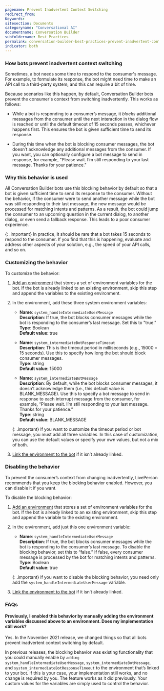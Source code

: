 ```yaml
---
pagename: Prevent Inadvertent Context Switching
redirect_from:
Keywords:
sitesection: Documents
categoryname: "Conversational AI"
documentname: Conversation Builder
subfoldername: Best Practices
permalink: conversation-builder-best-practices-prevent-inadvertent-context-switching.html
indicator: both
---
```


### How bots prevent inadvertent context switching

Sometimes, a bot needs some time to respond to the consumer's message. For example, to formulate its response, the bot might need time to make an API call to a third-party system, and this can require a bit of time.

Because scenarios like this happen, by default, Conversation Builder bots prevent the consumer's context from switching inadvertently. This works as follows:

* While a bot is responding to a consumer’s message, it *blocks* additional messages from the consumer until the next interaction in the dialog flow is reached or until the default timeout of 15 seconds passes, whichever happens first. This ensures the bot is given sufficient time to send its response.

* During this time when the bot is blocking consumer messages, the bot doesn’t acknowledge any additional messages from the consumer. If you want, you can optionally configure a bot message to send in response, for example, "Please wait. I’m still responding to your last message. Thanks for your patience."

### Why this behavior is used

All Conversation Builder bots use this blocking behavior by default so that a bot is given sufficient time to send its response to the consumer. Without the behavior, if the consumer were to send another message while the bot was still responding to their last message, the new message would be processed for matching intents and patterns. As a result, the bot could jump the consumer to an upcoming question in the current dialog, to another dialog, or even send a fallback response. This leads to a poor consumer experience.

{: .important}
In practice, it should be rare that a bot takes 15 seconds to respond to the consumer. If you find that this is happening, evaluate and address other aspects of your solution, e.g., the speed of your API calls, and so on.

### Customizing the behavior

To customize the behavior:

1. [Add an environment](conversation-builder-environment-variables.html#add-environment-variables) that stores a set of environment variables for the bot. If the bot is already linked to an existing environment, skip this step and append the variables to the existing environment.
2. In the environment, add these three system environment variables:

    * **Name**: `system_handleIntermediateUserMessage`<br>
    **Description**: If true, the bot blocks consumer messages while the bot is responding to the consumer’s last message. Set this to "true."<br>
    **Type**: Boolean<br>
    **Default value**: true

    * **Name**: `system_intermediateBotResponseTimeout`<br>
    **Description**: This is the timeout period in milliseconds (e.g., 15000 = 15 seconds). Use this to specify how long the bot should block consumer messages.<br>
    **Type**: string<br>
    **Default value**: 15000

    * **Name**: `system_intermediateBotMessage`<br>
    **Description**: By default, while the bot blocks consumer messages, it doesn’t acknowledge  them (i.e., this default value is BLANK_MESSAGE). Use this to specify a bot message to send in response to each interrupt message from the consumer, for example, “Please wait. I’m still responding to your last message. Thanks for your patience.”<br>
    **Type**: string<br>
    **Default value**: BLANK_MESSAGE

    {: .important}
    If you want to customize the timeout period or bot message, you must add all three variables. In this case of customization, you can use the default values or specify your own values, but not a mix of both.

3. [Link the environment to the bot](conversation-builder-environment-variables.html#link-environment-variables-to-a-bot) if it isn’t already linked.

### Disabling the behavior

To prevent the consumer’s context from changing inadvertently, LivePerson recommends that you keep the blocking behavior enabled. However, you can disable it if you want.

To disable the blocking behavior:

1. [Add an environment](conversation-builder-environment-variables.html#add-environment-variables) that stores a set of environment variables for the bot. If the bot is already linked to an existing environment, skip this step and append the variable to the existing environment.
2. In the environment, add just this one environment variable:

    * **Name**: `system_handleIntermediateUserMessage`<br>
    **Description**: If true, the bot blocks consumer messages while the bot is responding to the consumer’s last message. To disable the blocking behavior, set this to “false.”  If false, every consumer message is processed by the bot for matching intents and patterns.<br>
    **Type**: Boolean<br>
    **Default value**: true

    {: .important}
    If you want to disable the blocking behavior, you need only add the `system_handleIntermediateUserMessage` variable.

3. [Link the environment to the bot](conversation-builder-environment-variables.html#link-environment-variables-to-a-bot) if it isn’t already linked.

### FAQs

#### Previously, I enabled this behavior by manually adding the environment variables discussed above to an environment. Does my implementation still work?

Yes. In the November 2021 release, we changed things so that all bots prevent inadvertent context switching by default.

In previous releases, the blocking behavior was existing functionality that you could manually enable by `adding system_handleIntermediateUserMessage`, `system_intermediateBotMessage`, and `system_intermediateBotResponseTimeout` to the environment that’s linked to your bot. If this is your case, your implementation still works, and no change is required by you. The feature works as it did previously. Your custom values for the variables are simply used to control the behavior.